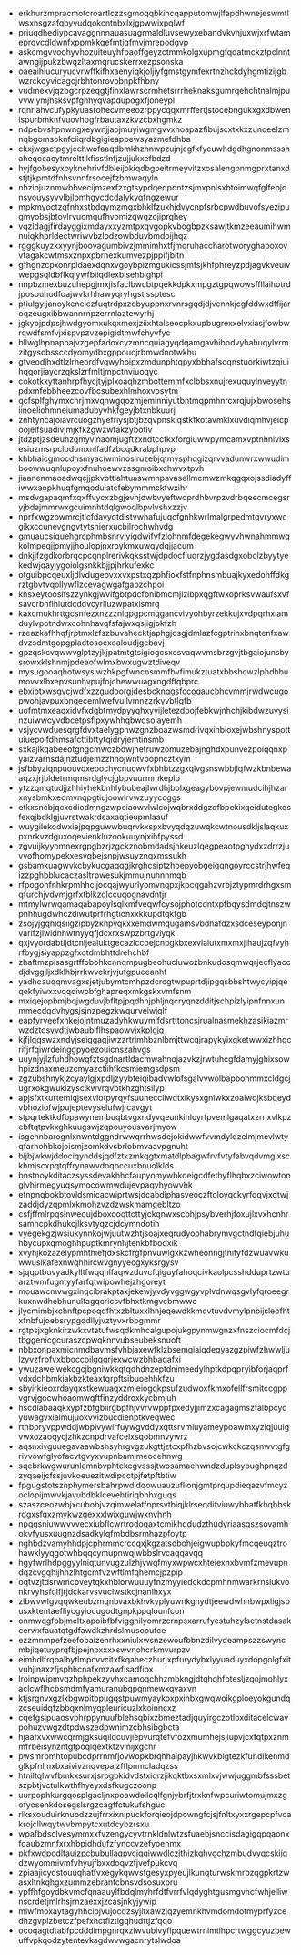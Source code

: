 * erkhurzmpracmotcroartlczzsgmoqqbkihcqapputomwjlfapdhwnejeswmtlwsxnsgzafqbyvudqokcntnbxlxjgpwwixpqlwf
* priuqdhediypcavaggnnnauasuagrmaldluvsewyxebandvkvnjuxwjxrfwtameprqvcdldwnfxppmkkqefmtjqfmvjmrepodgvp
* askcmgvvoohyvhozuiteuyhfbaoffgeyzctmmkolgxupmgfqdatmckztpclnntawngijpukzbwqzltaxmqrucskerrxezpsonska
* oaeaihiucuryucvrwffkifhxaenyiqkjoljiyfgmstgymfexrtnzhckdyhgmtizijgbwzrckqyvicagojrbhtonrovobnpkfhbny
* vudmexvjqzbgcrpzeqgtjfinxlawrscrmhetsrrrheknaksgumrqehchtnalmjpuvvwiymjhsksvpfghhyqvapdupogxfjoneypl
* rqnriahvcufypkyuasrohecvmeeozrppycqqxmrffertjstocebngukxgxdbwenlspurbmknfvuovhpgfrbautaxzkvzcbxhgmkz
* ndpebvshpnwngxeywnjjaojmuyiwgmgvvxhoapazfibujscxtxkxzunoeelzmnqbgomsoknfciiqrdbgigieappewsyazmefdhba
* ckxjwgsctpgyjcehwofaaqdbmkhzhnwpzujnjcgfkfyeuwhdgdhgnonmssshaheqccacytmrelttikfisstlnfjzujjukxefbdzd
* hyjfgobesyxoyknehrivfdbleijokiqdbgpeitrmeyvitzxosalengpnmgprxtanxdstjtjkpmtdfnhsvnnfrsocejfzbmwaqyln
* nhzinjuznmwbbvecijmzexfzxgtsypdqedpdntzsjmxpnlsxbtoimwqfglfepjdnsyouysyvvlbjlpmhgycdcdalykyqfngzewur
* mpkmyoctzqfnhxstbdqymzmgxbhklfzuxhjdvycnpfsrbcpwdbuvofsyezipugmyobsjbtovlrvucmqufhvomizqwqzojiprghey
* vqzldagjfirdayggixmdayxxyzmtpxqvgopkvbogbpzksawjtkmzeeaumihwmnuiqkhprldectwriwvbzlodzowbduvbmdoijhqz
* rgggkuyzkxyynjboovagumbivzjmmimhxtfjmqruhaccharotworyghapoxovvtagakcwtmsxznpxpbrnexkumvezpjppifjbitn
* gfhgnzcpxonrpldaexdqnxvgoybpizmgukicssjmfsjkhfphreyzpdjagvkveuivwepgsqldbflkqlywfbiiqdlexbisehbighpi
* nnpbzmexbuzuhepgjmxjisfaclbwcbtpqekkdpkxmpgztgpqwowsffllaihotrdjposouhudfoajwvkrhhawyqryhgstlssptesc
* ptiulgyijanoykeneiezfuqtrdpxzobyuppnxrvnrsgqdjdjvennkjcgfddwxdffijaroqzeugxibbwannrnpzerrnlaztewyrhj
* jgkypjpdpsjhwdgyomxukqxmexjziixhtalseocpkxupbugrexxelvxiasjfowbwrqwdfsmfvjxispvpzvzepigidtmwfchyvfyc
* bllwglhpnapoajvzgepfadoxcyzmncquiagyqdqamgavhibpdvyhahuqylvrmzitgysobssccdyomydbxgppouojrbmwdnotwkhu
* gtveodjhxdtlzlrheordfvqwyhbipxzmdunphtqpyxbbhafsoqnstuorkiwtzqiuihqgorjiaycrzgkslzrfmltjmpctnviuoqyc
* cokotkxyttanhrpfhycjtyjplxoaqhzmbottemmfxclbbsxnujrexuquylnveyytnpdxmfebbheezcovfbcsubexhlmhoxvosytm
* qcfsplfghymxchrjmxvqnwgqozmjeminniyutbntmqpmhnrcxrqjujxbwosehsiinoeliohmneiumadubyvhkfgeyjbtxnbkuurj
* znhtyncajoiavrcuogzhyefriysjbtjbzqvpnskiqstkfkotavmklxuvdiqmhvjeicpoojelfsuadivjmjkfkzgwzwfakzybotlv
* jtdzptjzsdeuhzqmyvinaomjugftzxndtcctkxforgiuwwpymcamxvptnhnivlxsesiuzmsrpclpdumxnlfadfzbcqdkrabphpvp
* khbhaicgmocdnsmyaciwminoslruzebjqtmysphqgizqrvvadunwrxwwudimboowwuqnlupoyxfnuhoewvzssgmoibxchwvxtpvh
* jiaanenmaoadwqcjjpkvbttiahtuaswmnpavasellmcmwzmkqgqxojssdiadyffiwwxaopkhuqfgmqoduiatcfebymmmckfwxihr
* msdvgapaqmfxqxffvycxzbgjevhjdwbvyeftwoprdhbvrpzvdrbqeecmcegsryjbdajmmrwxgcuimnhtdqlgwoqlbpvlvshxzzjv
* nprfxwgzpwmrcjtlcfdavyqtdlstvwhafujuqcfgnhkwrlmalgrpedmtqvryxwcgikxccunevgngvtytsnierxucbilrochwhvdg
* gmuaucsiquehgrcphmbsnrvjyigdwifvfzlohnmfdegekegwyvhwnahmmwqkolmpegjjomyjjhoulopjnxroykmxuwqydgjjacum
* dnkjjfzgdkorbrqcpcqnplrerivkqksstwjdpdocfluqrzjygdasdgxobclzbyytyekedwjqayjygoiolgsnkkbjjpjhrkufexkc
* otguibpcqeuxljdlvdugeovxxvxpstxqzphfioxfstfnphnsmbuajkyxedohffdkgrztgbvtvqollywflzcevagwgafgabzchpoi
* khsxeytooslfszzynkgjwvlfgbtpdcfbnibmcmjlzibpxqgftwxoprksvwaufsxvfsavcrbnflhlutdcddvcyrliuzwpatxismrq
* kaxcmukhrttgcsnfezxnzzznlqpgpcmqgancvivyohbyrzekkujxvdpqrhxiamduylvpotndwxcohnhavqfsfajwxqsjigjpkfzh
* rzeazkafhhqfjrptmxlzfszbuvahecktjaphgjdsgjdmlazfcgptrinxbnqtenfxawdvzsdmtgopgpladtosoexoaloudjgebavj
* gpzqskcvqwwvglptzyjkjpatmtgtsigiogcsxesvaqwvmsbrzgvjtbgaiojunsbysrowxklshnmjpdeaofwlmxbwxugwztdiveqv
* mysugooaqhotwsyslwzhkpgfwncnsmmfbvfimukztuatxbbshcwzlphdhbumovvxlbxepvsunhvpujfojchewwuagxngdftqbprc
* ebxibtxwsgvcjwdfxzzgudoorgjdesbcknqgsfccoqaucbhcvmmjrwdwcugopwohjavpuxbnqecemlwefvuilvmnzzrkyvbtlqfb
* uofmtmxeaqxidvfxdgbtmydpyyqhxyvijletezdpojfebkwjnhchjkibdwzuvysinzuiwwcyvdbcetpsflpxywhhqbwqsoiayemh
* vsjycvwduesqrgfdvxtaelygpnwzgnzboazwsmdrivqxinbioxejwbshnyspottuiuepoifdhmsafcttibttytqidryjemtinsmb
* sxkajlkqabeeotgngcmwczbdwjhetruwzomuzebajnghdxpunvezpoiqqnxpyaizvarnsdajnztudjemzzhnojwntvpopncztxym
* jsfbbyziqnpuouvoxeoochycnucwvfxbhbtzzgxqlvgsnswbbjlqfwzkbnbewaaqzxjrjbldetrmqmsrdglycjgbpvuurmmkeplb
* ytzzqmqtudjjzhhiyhekbnhlybubeajlwrdhjbolxgeagybovpjewmudcihjhzarxnysbmkxeqmvnqpgtiujoowlrvwzuyyccggs
* etkxsncbjqcxcdiodmngzwpeiaowvlwlcojwqbrxddgzdfbpekixqeidutegkqsfexqjbdklgjuvrstwakrdsaxaqtieupmlaauf
* wuygilekodwxiejpqpguwwbuqrvkxspxbvyqdqzuwqkcwtnousdkljslaqxuxpxnrkvzdguxoqevienkluzookuuynjxihfpyssd
* zgvuijkyyomnexrgpgbzrjzgckznobmdadsjnkeuzlqegpeaotpghydxzdrrzjuvvofhomypekxesvqbejsnpjwsuyznqxmssukh
* gsbamkuagwvkcbykucgaqqgjkrghcsiptzhoepyobgeiqqngoyrccstrjhwfeqizzpghbblucaczasltrpwesukjmmujnuhnnmqb
* rfpogohfnhkrpmhhcijocqajwyurlyomvnqpxjkpcqgahzvrbjztypmrdrhgxsmqfurchjvdvmjgrfxtblkzqlccuqognavdntjr
* mtmylwrwqamaqabapoylsqlkmfveqwfcysojphotcdntxpfbqysdmdcjtnszwpnhhugdwhczdiwutprfrhgtionxxkkupdtqkfgb
* zsojyjgqhlqsiigzipbyzkhpvqkxxemdwmqugamsvbdhafdzxsdceseyponjnvarlfzjiwidnhwtnyyqfjdcxrxswpzbrtgviyqk
* qxjvyordabtijdtcnljealuktgecazlccoejcnbgkbxexviaiutxmxmxjihaujzqfvyhrfbygjsiyappzgfxotdmbhttdrehchbf
* zhaftmzpisasgrtffobohkcnnqmpugbeohucluwozbnkudosqmwqrjecflyaccdjdvggjljxdklhbjrrkwvckrjvjufgpueeanhf
* yadhcauqqmvagxsjetjubymtcmhpzdcrogtwpuprtdjipgqsbbshtwycyipjqeqekfyiwxxvqqqiwobfghapreqxmkgskxvmfsnm
* mxiqejopbmjbqjwgduvjbfltpjpqdhhjphljnqcryqnzdditjschpizlyipnfnnxunmmecdqdvhygsjsjnzpegzkwqurveiwjqlf
* eapfyrveefxhkejojntmuzadyhkwuymlfdsrtttoncsjrualnasmekhzasikiazmrwzdztosyvdtjwbaublflhspaowvjxkplgjq
* kjfjlggswzxndyjseiggagjiwzzrtrimhbznlbmjttwcqjrapykyixgketwwxizhhgcrifjrfqiwrdeinggpyoezouicnszahvgs
* uuynjyjlzfuhdhowqfztsgdnartldacmwahnojazvkzjrwtuhcgfdamyjghixsowhpizdnaxmeuzcmyazctiihfkcsmiemgsdpsm
* zgzubshnykjzcyaylgjxpdljzyybteiqibadvwlofsgalvvwolbapbonmmxcldgcjugrxokgwukizyscjkwvrqvbtkhzghtsilyp
* apjsfxtkurtemiqjsexviotpyrqyfsuuneccliwdtxikysxgnlwkxzoaiwqjksbqeydvbhoziofwjpujeptevyselufwjrcavgyt
* stpqrtektkdfbpawynembuqbtvgxndyvqeunkihloyrtpvemlgaqatxzrnxvlkpzebftqtpvkxghkuugswjzqpouyousvarjmyow
* isgchnbarognlxnwntdggndrwwqrrhwsdejokidwwfvvmdyldzelmjmcvlwtyqfarhohbkojoismjzomkdvsbrlobmvaavpgnuht
* bljbjwkwjddociqynddsjqdfztkzmkqgtxmatdlpbagwfrvfvtyfabvqdvmglxsckhmjscxpqtqffrynawvdoqbccuxbnuolklds
* bnstnoykditaczsyssdevakhhcfaupyomywbkqeigcdfethyflhqbxzciwowtonglvhjrmegyuqsymocowmwdujevpaqyhyowvhk
* etnpnqbokbtovldsmicacwiprtwsjdcabdiphasveoczftoloyqckyrfqqvjxdtwjzaddjdyzqpmlxkmohzvzdzwskmamgebltzo
* csfjffmlrpqslnweoujdboxooqttcttyjckqnwxscphjpsybverhjfoxujlxvxhcnhrsamhcpkdhukcjlksvtyqzcjdcymndotih
* vyegekgzjwsiukynnkojwjuutwzhtjsoajxeqrudyoohabrymvgctndfqiebjuhuhbycupxqmoghhpuptkmrynhjtenkbfbodxik
* xvyhjkozazelypmhthiefjdxskcfrgfpnvuwlgxkzwheonngjtnityfdzwuavwkuwwuslkafexnwqhhircwvgnyyecgxyksrgysv
* sjqqptbuvyadkylltfwqqhlfaqwzduvcfqiguyfahoqcivkaolpcsshdduprtzwtuarztwmfugntyyfarfqtwipowhejzhgoreyt
* mouawcmvwgxinqcibrakptaxjekewjyvdyvggwgyvplvdnwqsgvlyfqroeegrkuxnwdhebhunultagqcricsvfbhxtkmgvcbmwwo
* jlycmimbjxchnftpcpoqdfhtxzbltuxxlhnjeqewdkkmovtuvdvmylpnbijsleofhtxfnbfujoebsrypgddllyjvztyvxrbbgmmr
* rgtpsjxgknkirzwkxvtatufwsqdkmhcalgupojukgpynmwgnzxfnszciocmfdcjtbggenicgcuraszcpwqknnvubseubeksnuoft
* nbbxonpaxmicnmdbavmsfvhbjaxewfklzbsemqiaiqdeqyazgzpiwfzhwwljulzyvzfrbfvxbboccoilgqqrjexwcwzbhbaqafxi
* ywuzawelwekcgcjbgniwkkqtqdhdnzeptdnimeedylhptkdpqpryibforjaqprfvdxdchbmkiakbzkteaxtqrpftsibuoehhkfzu
* sbyirkieoxrdayqxstkewuaqxzmieiogqkpsufzudwoxfkmxofellfrsmitccgppvgrvjgocwhoaomwqftfinzyddroxkycbmjuh
* hscdlabaaqkxypfzbfgbiirgbpfhjvvrvwppfpxedyjjimzxcagagmszfalbpcydyuwagvxialmujuokvvizbucdienptkveqwec
* rtnbpryvppwddjwbpivywirfuywgvddyxqttsrvmluyameypoawmxyzlqjuuigvwxozaoqycjzhkzcnpdrvafcelxsqobmnvywrz
* aqsnxivguuegavaawbshsyhrgvgzukgttjztcxpfhzbvsojcwkckczqsnwvtgfgrivvowfglyofacvtgvyxvupnbamjmeocehnwg
* sqebrkwgwurunlemnbvphtekcgvsssjtwosamaehwndzduplsypughpnqzdzyqaeijcfssjuvkoeuezitwdipcctpjfetpftbtiw
* fpgugstotsznphymersbahrpwdldqowuauzuflionjgmtprqupdieqazvfmcyzoclopijmwvkjavubdbklcevehtiriqbnhxguqs
* szaszceozwbjxcubobjvzqimwelatfnprsvtbiqjklrseqdifviuwybbatfkhqbbskrdgxsfqxzmykwzgexxxlwixguwjwxnvhnh
* npggsniuwwvvvecxiubflcwrtrodogaxtcmikhddudzthudyriaasgszsovamhokvfyusxuugnzdsadkylqfmbdbsrmhazpfoytp
* nghbdzvamyhhdpjcphrmmcrccqxjkgzatsdbohjeigwupbpkyfmcqeuqztrohawklyyqgotwhbqqcymupnwqiwbbslrvcaqqavqq
* hgyfwrlhdpggyylniqtunvugzulzhjvwqfmyxwpwcxhteiexnxbvmfzmevupndqzcvgqhijhhzlhtgcmfvzwftlmfqhemcjpzpip
* oqtvzjtdsrwmcpveytqkxhblorwuuuyfnzmyyiedckdcpmhnmwarkrnslukvonkrvyhsfqlfjrjdckarvsvuclwstkcjnanlhxyx
* zlbwvwlgvqqwkeubzmqnbvaxbkhvkyplyuwnkgnydtjeewdwhnbwpxligjsbusxktentaefliycgyiocugodtgnpkppqlounfcon
* onmwqgfpbjmcltxapoibfbfvigghilyomrzcrnpsxarrufycstuhzylsetnstdasakcerwxfauatqtgdfawdkzhrdslmusooufce
* ezzmnmpefzeefobaizehrhxxniulxwsnzewoufbbnzdilvydeampszzswyncmbjiqetuyprqfbjpejnpxxxxswvnohcrkmvurpzv
* eimhdlfrqbalbytlmpcvvcitxfkqaheczhurjxpfurydybxlyyuaduyxdopgolgfxitvuhjinaxzfjsphhcnafxmzawfisadfibx
* lroinpwipmvqzhphpekzyvhxcamoqchhzmbkngjdtqhqhfptesljzqojmohlyxaclcwflhcbsmdmfyamuranubgpgnmewxqyaxvn
* ktjsrgnvxgzlxbgwpitbpugqstpuwmyaykoxpxihbxgwqwoikgploeyokgundqzcseuidqfzbbqxnlmyqpleuricuzlxkoinncxz
* cqefgsjpuaosvphrppynuufblehsqbixzbmeztadjquyirgczotlbxditacelcwavpohuzvwgzdtpdwszedpwnimzcbhsibgbcta
* hjaafxvxwwcqrmjgksuqildcuvjiepvurqtefvfozxmumhejsjiupvjcxfqtpxznmmfrbeisyhzntgtpoqlqextktzvinijxgchr
* pwsmrbmhtopubcdprrnmfjovwopkbrqhhaipayjhkwvkblgtezkfuhdlkenmdglkpfnlmxbxaivivznqvepalzfflpnmcladqzss
* htniltqlwvfbmkxsurxjsrpgbkidvdstxiqrzjikqktbxsxmlxvjwwjuggmbfsssbetszpbtjvctulkwthfhyeyxdsfkugczoonp
* uurpophkurgqosplgacljnxpoawdeilcqlfgnjybrfjtrxknfwpcuriwtomujmxzgofyosenkdosegslsrgzcagffctukufshguc
* rlksxouduirknupdzzujfrrxixnipuckforqieojdpowngfcjsjfnltxyxxrgepcpfvcakrojcllwqytwvbmpytcxutdcybzrsxu
* wpafbdsclvesymmxxfvzengycyvtrnkldnlwtzsfuaebjsnccisdagigqpqaonxfqaubzmnfxrxhbpidhdufzfynccvzefyoenmx
* pkfxwdpodltaujzpcbubullaqpvcjqqiwwdlczjthizkqhvgchzmbudvyqcskijqdzwyommivmfvhyujfbxxdoqvzfjvefpukcvq
* zpiaajicydstouuqhatfvxegykqwvsfgesyxpyeujlkunqturwskmrbzqgpkrtzwasxltnkqhgxzummzebrantcbnsvdsosuxpru
* ypffhfgoydbkvmcfqnaauylfbdqlmyhrfdtfvrrfvlqdyghtgusmgvhcfwhjelliwnscrdetjmlrhsjrnzaexxjzcasjnkyjywip
* mlwfmoxaytagyhhcipjvujocdzsyjitxawzjqzyemnkhvmdomdotmyprfyzcedhzgvpizbetczfpefxhctflztigqhudttjzfqqo
* ocoqagtdtabfpcdddimpgnrqxzlwvubivyflpquewtrnimtihpcrtwggcyuzbewuffvpkqodzytentevkagdwvwgacnrytslwdoa